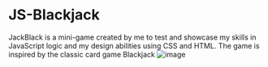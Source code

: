 ﻿# JS-Blackjack
JackBlack is a mini-game created by me to test and showcase my skills in JavaScript logic and my design abilities using CSS and HTML. The game is inspired by the classic card game Blackjack 
![image](https://github.com/marvel987dc/JS-Blackjack/assets/69006778/b29d73f9-9257-4efa-b9be-39ac4efc363a)
